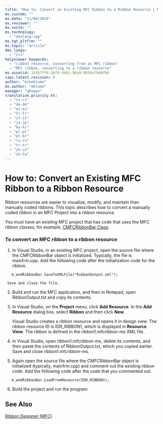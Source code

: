 ```yaml
---
title: "How to: Convert an Existing MFC Ribbon to a Ribbon Resource | Microsoft Docs"
ms.custom: ""
ms.date: "11/04/2016"
ms.reviewer: ""
ms.suite: ""
ms.technology: 
  - "devlang-cpp"
ms.tgt_pltfrm: ""
ms.topic: "article"
dev_langs: 
  - "C++"
helpviewer_keywords: 
  - "ribbon resource, converting from an MFC ribbon"
  - "MFC ribbon, converting to a ribbon resource"
ms.assetid: 324b7ff6-58f9-4691-96a9-9836a79d0fb6
caps.latest.revision: 8
author: "mikeblome"
ms.author: "mblome"
manager: "ghogen"
translation.priority.ht: 
  - "cs-cz"
  - "de-de"
  - "es-es"
  - "fr-fr"
  - "it-it"
  - "ja-jp"
  - "ko-kr"
  - "pl-pl"
  - "pt-br"
  - "ru-ru"
  - "tr-tr"
  - "zh-cn"
  - "zh-tw"
---
```

# How to: Convert an Existing MFC Ribbon to a Ribbon Resource
Ribbon resources are easier to visualize, modify, and maintain than manually coded ribbons. This topic describes how to convert a manually coded ribbon in an MFC Project into a ribbon resource.  
  
 You must have an existing MFC project that has code that uses the MFC ribbon classes, for example, [CMFCRibbonBar Class](../mfc/reference/cmfcribbonbar-class.md).  
  
### To convert an MFC ribbon to a ribbon resource  
  
1.  In Visual Studio, in an existing MFC project, open the source file where the CMFCRibbonBar object is initialized. Typically, the file is mainfrm.cpp. Add the following code after the initialization code for the ribbon.  
  
 ```  
    m_wndRibbonBar.SaveToXMLFile("RibbonOutput.xml");

 ```  
  
     Save and close the file.  
  
2.  Build and run the MFC application, and then in Notepad, open RibbonOutput.txt and copy its contents.  
  
3.  In Visual Studio, on the **Project** menu, click **Add Resource**. In the **Add Resource** dialog box, select **Ribbon** and then click **New**.  
  
     Visual Studio creates a ribbon resource and opens it in design view. The ribbon resource ID is IDR_RIBBON1, which is displayed in **Resource View**. The ribbon is defined in the ribbon1.mfcribbon-ms XML file.  
  
4.  In Visual Studio, open ribbon1.mfcribbon-ms, delete its contents, and then paste the contents of RibbonOutput.txt, which you copied earlier. Save and close ribbon1.mfcribbon-ms.  
  
5.  Again open the source file where the CMFCRibbonBar object is initialized (typically, mainfrm.cpp) and comment out the existing ribbon code. Add the following code after the code that you commented out.  
  
 ```  
    m_wndRibbonBar.LoadFromResource(IDR_RIBBON1);

 ```  
  
6.  Build the project and run the program.  
  
## See Also  
 [Ribbon Designer (MFC)](../mfc/ribbon-designer-mfc.md)

